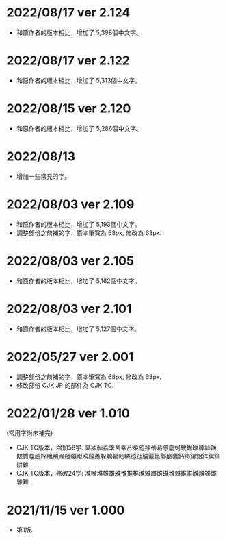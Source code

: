 # 2022/08/17 ver 2.124
* 和原作者的版本相比，增加了 5,398個中文字。

# 2022/08/17 ver 2.122
* 和原作者的版本相比，增加了 5,313個中文字。

# 2022/08/15 ver 2.120
* 和原作者的版本相比，增加了 5,286個中文字。

# 2022/08/13 
* 增加一些常見的字。

# 2022/08/03 ver 2.109
* 和原作者的版本相比，增加了 5,193個中文字。
* 調整部份之前補的字，原本筆寬為 68px, 修改為 63px.

# 2022/08/03 ver 2.105
* 和原作者的版本相比，增加了 5,162個中文字。

# 2022/08/03 ver 2.101
* 和原作者的版本相比，增加了 5,127個中文字。

# 2022/05/27 ver 2.001
* 調整部份之前補的字，原本筆寬為 68px, 修改為 63px.
* 修改部份 CJK JP 的部件為 CJK TC.

# 2022/01/28 ver 1.010
(常用字尚未補完)
* CJK TC版本，增加58字: 臬舔舢荔荸莒莘菸萊蒞蓀蓓蔣蔥蘑蚵蜕螃蠟褲訕豔賅贗趕趟跺踱踹蹋蹝蹦蹬蹺躂躉躲躺軀軔轔迆逛遴邐邕鄹酗醬鈣鈽銻鋁鋅鍥鎢阱雞
* CJK TC版本，修改24字: 准唯堆帷雄雅惟推椎淮雉雌雎碓稚雑維誰錐雕雖雛騅難

# 2021/11/15 ver 1.000
* 第1版. 